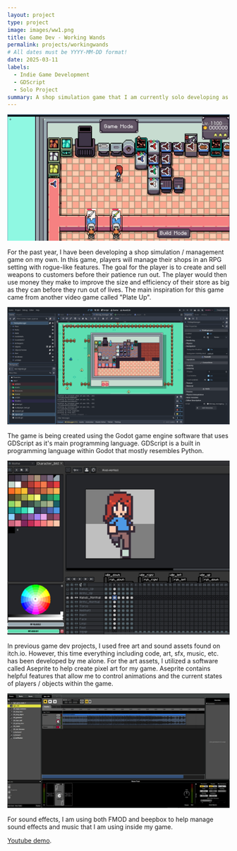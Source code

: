 ```yaml
---
layout: project
type: project
image: images/ww1.png
title: Game Dev - Working Wands 
permalink: projects/workingwands
# All dates must be YYYY-MM-DD format!
date: 2025-03-11
labels:
  - Indie Game Development
  - GDScript
  - Solo Project
summary: A shop simulation game that I am currently solo developing as a personal project (currently still in development).
---
```


<img class="ui huge centered image" src="../images/ww1.png">

For the past year, I have been developing a shop simulation / management game on my own. In this game, players will manage their shops in an RPG setting with rogue-like features. 
The goal for the player is to create and sell weapons to customers before their patience run out. The player would then use money they make to improve the size and efficiency of their store as big as they can before they run out of lives.
The main inspiration for this game came from another video game called "Plate Up".


<img class="ui huge centered image" src="../images/ww2.png">

The game is being created using the Godot game engine software that uses GDScript as it's main programming language. 
GDScript is a built in programming language within Godot that mostly resembles Python.


<img class="ui huge centered image" src="../images/ww3.png">

In previous game dev projects, I used free art and sound assets found on itch.io. However, this time everything including code, art, sfx, music, etc. has been developed by me alone.
For the art assets, I utilized a software called Aseprite to help create pixel art for my game. Aseprite contains helpful features that allow me to control animations and the current states of players / objects within the game.


<img class="ui huge centered image" src="../images/ww4.png">

For sound effects, I am using both FMOD and beepbox to help manage sound effects and music that I am using inside my game.

[Youtube demo](https://www.youtube.com/watch?v=qNZutxtstAk).

